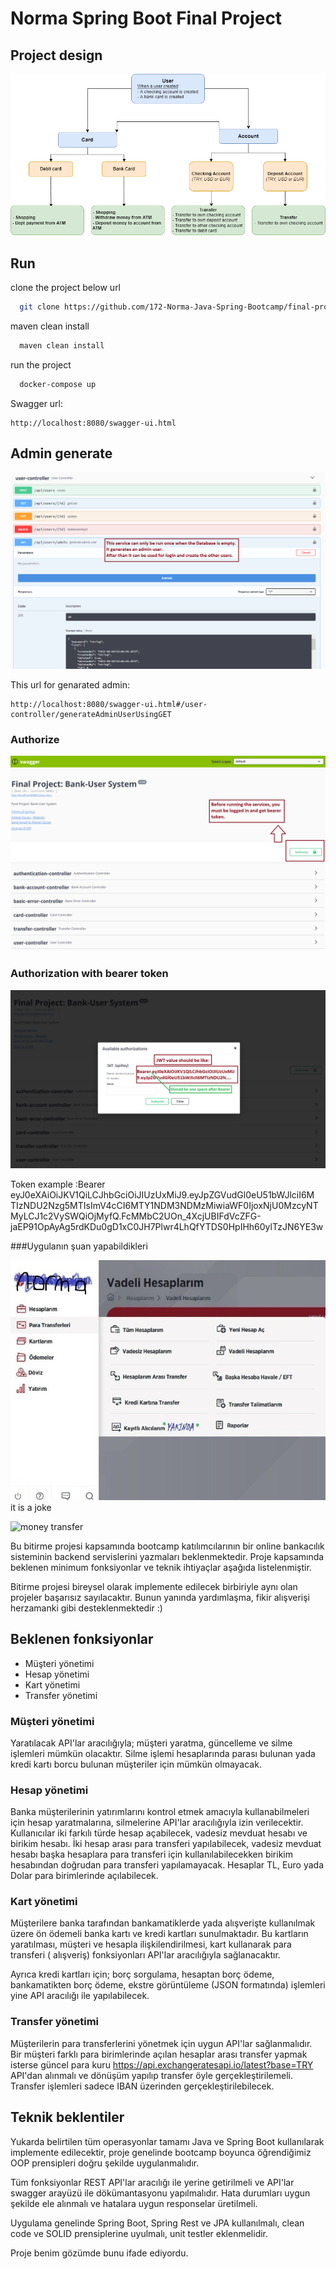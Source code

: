 
# Norma Spring Boot Final Project






## Project design

![Proje..design](img/final_project_design.png)


## Run

clone the project below url

```bash
  git clone https://github.com/172-Norma-Java-Spring-Bootcamp/final-project-aozcann.git
```

maven clean install

```bash
  maven clean install
```

run the project

```bash
  docker-compose up
```
Swagger url:
```
http://localhost:8080/swagger-ui.html
```

## Admin generate

![Proje..admin_genarate](img/swagger-admin-generate.png)

This url for genarated admin:
```
http://localhost:8080/swagger-ui.html#/user-controller/generateAdminUserUsingGET
```


### Authorize

![Proje..swagger-auth](img/swagger-ui-1.png)


### Authorization with bearer token
![Proje..swagger-bearer](img/swagger-ui-2.png)

Token example :Bearer eyJ0eXAiOiJKV1QiLCJhbGciOiJIUzUxMiJ9.eyJpZGVudGl0eU51bWJlciI6M
TIzNDU2Nzg5MTIsImV4cCI6MTY1NDM3NDMzMiwiaWF0IjoxNjU0MzcyNTMyLCJ1c2VySWQiOjMyfQ.FcMMbC2UOn_4XcjUBIFdVcZFG-jaEP91OpAyAg5rdKDu0gD1xC0JH7Plwr4LhQfYTDS0HpIHh60ylTzJN6YE3w

###Uygulanın şuan yapabildikleri

![Proje..Norma](img/final-project-norma.jpeg) it is a joke



![money transfer](money_transfer.jpg)

Bu bitirme projesi kapsamında bootcamp katılımcılarının bir online bankacılık sisteminin backend servislerini yazmaları
beklenmektedir. Proje kapsamında beklenen minimum fonksiyonlar ve teknik ihtiyaçlar aşağıda listelenmiştir.

Bitirme projesi bireysel olarak implemente edilecek birbiriyle aynı olan projeler başarısız sayılacaktır. Bunun yanında
yardımlaşma, fikir alışverişi herzamanki gibi desteklenmektedir :)

## Beklenen fonksiyonlar

* Müşteri yönetimi
* Hesap yönetimi
* Kart yönetimi
* Transfer yönetimi

### Müşteri yönetimi

Yaratılacak API'lar aracılığıyla; müşteri yaratma, güncelleme ve silme işlemleri mümkün olacaktır. Silme işlemi
hesaplarında parası bulunan yada kredi kartı borcu bulunan müşteriler için mümkün olmayacak.

### Hesap yönetimi

Banka müşterilerinin yatırımlarını kontrol etmek amacıyla kullanabilmeleri için hesap yaratmalarına, silmelerine API'lar
aracılığıyla izin verilecektir. Kullanıcılar iki farkılı türde hesap açabilecek, vadesiz mevduat hesabı ve birikim
hesabı. İki hesap arası para transferi yapılabilecek, vadesiz mevduat hesabı başka hesaplara para transferi için
kullanılabilecekken birikim hesabından doğrudan para transferi yapılamayacak. Hesaplar TL, Euro yada Dolar para
birimlerinde açılabilecek.

### Kart yönetimi

Müşterilere banka tarafından bankamatiklerde yada alışverişte kullanılmak üzere ön ödemeli banka kartı ve kredi kartları
sunulmaktadır. Bu kartların yaratılması, müşteri ve hesapla ilişkilendirilmesi, kart kullanarak para transferi (
alışveriş)
fonksiyonları API'lar aracılığıyla sağlanacaktır.

Ayrıca kredi kartları için; borç sorgulama, hesaptan borç ödeme, bankamatikten borç ödeme, ekstre görüntüleme (JSON
formatında)
işlemleri yine API aracılığı ile yapılabilecek.

### Transfer yönetimi

Müşterilerin para transferlerini yönetmek için uygun API'lar sağlanmalıdır. Bir müşteri farklı para birimlerinde açılan
hesaplar arası transfer yapmak isterse güncel para kuru https://api.exchangeratesapi.io/latest?base=TRY API'dan alınmalı
ve dönüşüm yapılıp transfer öyle gerçekleştirilemeli. Transfer işlemleri sadece IBAN üzerinden gerçekleştirilebilecek.

## Teknik beklentiler

Yukarda belirtilen tüm operasyonlar tamamı Java ve Spring Boot kullanılarak implemente edilecektir, proje genelinde
bootcamp boyunca öğrendiğimiz OOP prensipleri doğru şekilde uygulanmalıdır.

Tüm fonksiyonlar REST API'lar aracılığı ile yerine getirilmeli ve API'lar swagger arayüzü ile dökümantasyonu
yapılmalıdır. Hata durumları uygun şekilde ele alınmalı ve hatalara uygun responselar üretilmeli.

Uygulama genelinde Spring Boot, Spring Rest ve JPA kullanılmalı, clean code ve SOLID prensiplerine uyulmalı, unit
testler eklenmelidir.

Proje benim gözümde bunu ifade ediyordu.

